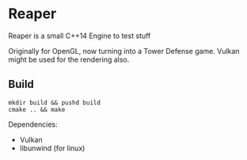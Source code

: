 # Reaper

Reaper is a small C++14 Engine to test stuff

Originally for OpenGL, now turning into a Tower Defense game.
Vulkan might be used for the rendering also.

## Build

```
mkdir build && pushd build
cmake .. && make
```

Dependencies:
- Vulkan
- libunwind (for linux)
